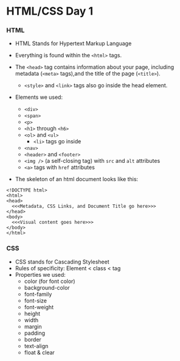 # HTML/CSS Day 1

### HTML

* HTML Stands for Hypertext Markup Language
* Everything is found within the `<html>` tags.
* The `<head>` tag contains information about your page, including metadata (`<meta>` tags),and the title of the page (`<title>`).
    * `<style>` and `<link>` tags also go inside the head element.
* Elements we used:
    * `<div>`
    * `<span>`
    * `<p>`
    * `<h1>` through `<h6>`
    * `<ol>` and `<ul>`
        * `<li>` tags go inside
    * `<nav>`
    * `<header>` and `<footer>`
    * `<img />` (a self-closing tag) with `src` and `alt` attributes
    * `<a>` tags with `href` attributes

* The skeleton of an html document looks like this:

```
<!DOCTYPE html>
<html>
<head>
  <<<Metadata, CSS Links, and Document Title go here>>>
</head>
<body>
  <<<Visual content goes here>>>
</body>
</html>
```


### CSS

* CSS stands for Cascading Stylesheet
* Rules of specificity: Element < class < tag
* Properties we used:
    * color (for font color)
    * background-color
    * font-family
    * font-size
    * font-weight
    * height
    * width
    * margin
    * padding
    * border
    * text-align
    * float & clear

